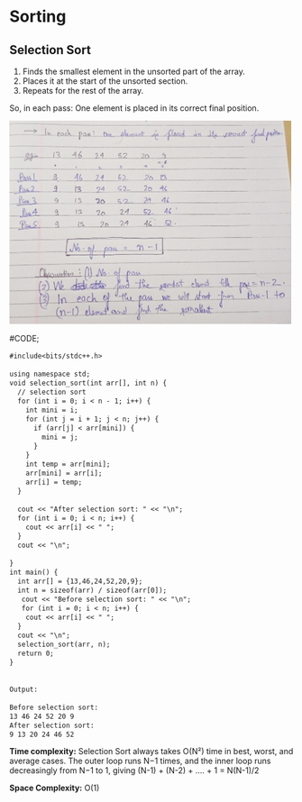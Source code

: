 # Sorting

## Selection Sort

1. Finds the smallest element in the unsorted part of the array.
2. Places it at the start of the unsorted section.
3. Repeats for the rest of the array.

So, in each pass: One element is placed in its correct final position.

<img src="../images/selection_sort.png" alt="selection sort" width="500"/>

#CODE;
```
#include<bits/stdc++.h>

using namespace std;
void selection_sort(int arr[], int n) {
  // selection sort
  for (int i = 0; i < n - 1; i++) {
    int mini = i;
    for (int j = i + 1; j < n; j++) {
      if (arr[j] < arr[mini]) {
        mini = j;
      }
    }
    int temp = arr[mini];
    arr[mini] = arr[i];
    arr[i] = temp;
  }

  cout << "After selection sort: " << "\n";
  for (int i = 0; i < n; i++) {
    cout << arr[i] << " ";
  }
  cout << "\n";

}
int main() {
  int arr[] = {13,46,24,52,20,9};
  int n = sizeof(arr) / sizeof(arr[0]);
   cout << "Before selection sort: " << "\n";
   for (int i = 0; i < n; i++) {
    cout << arr[i] << " ";
  }
  cout << "\n";
  selection_sort(arr, n);
  return 0;
}


Output:

Before selection sort:
13 46 24 52 20 9
After selection sort:
9 13 20 24 46 52
```

**Time complexity:** Selection Sort always takes O(N²) time in best, worst, and average cases.
The outer loop runs N−1 times, and the inner loop runs decreasingly from N−1 to 1, giving (N-1) + (N-2) + .... + 1 = N(N-1)/2

**Space Complexity:** O(1)
